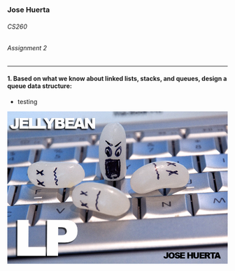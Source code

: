 ### Jose Huerta
###### CS260
###### Assignment 2
---
#### 1.  Based on what we know about linked lists, stacks, and queues, design a queue data structure:
* testing


![Testing](https://github.com/thejosehuerta/cs260/blob/main/assignment2/images/Jellybean%20LP%20Cover.jpg?raw=true)

